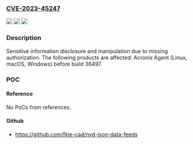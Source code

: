 ### [CVE-2023-45247](https://cve.mitre.org/cgi-bin/cvename.cgi?name=CVE-2023-45247)
![](https://img.shields.io/static/v1?label=Product&message=Acronis%20Agent&color=blue)
![](https://img.shields.io/static/v1?label=Version&message=unspecified%3C%2036497%20&color=brighgreen)
![](https://img.shields.io/static/v1?label=Vulnerability&message=CWE-862&color=brighgreen)

### Description

Sensitive information disclosure and manipulation due to missing authorization. The following products are affected: Acronis Agent (Linux, macOS, Windows) before build 36497.

### POC

#### Reference
No PoCs from references.

#### Github
- https://github.com/fkie-cad/nvd-json-data-feeds

